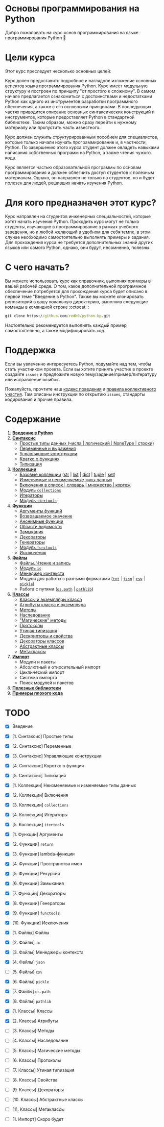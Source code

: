 # Основы программирования на Python

Добро пожаловать на курс основ программирования на языке программирования Python :snake:

# Цели курса

Этот курс преследует несколько основных целей:

Курс долен предоставить подробное и наглядное изложение основных аспектов языка 
программирования Python. Курс имеет модульную структуру и построен по принципу 
"от простого к сложному". В самом начале предлагается ознакомиться с достоинствами и
недостатками Python как одного из инструментов разработки программного обеспечения, 
а также с его основными принципами. В последующих частях приводится описание основных 
синтаксических конструкций и инструментов, которые предоставляет Python в стандартной 
библиотеке. Таким образом, можно сразу перейти к нужному материалу или пропустить 
часть известного.

Курс должен служить структурированным пособием для специалистов, которые только 
начали изучать программирование и, в частности, Python. По завершению этого курса 
студент должен овладеть навыками написания собственных программ на Python, 
а также чтения чужого кода.

Курс является частью образовательной программы по основам программирования и должен 
облегчить доступ студентов к полезным материалам. Однако, он направлен не только 
на студентов, но и будет полезен для людей, решивших начать изучения Python. 

# Для кого предназначен этот курс?

Курс направлен на студентов инженерных специальностей, которые хотят начать 
изучения Python. Проходить курс могут не только студенты, изучающие в программирование 
в рамках учебного заведения, но и любой желающий в удобном для себя темпе, в этом 
случае необходимо самостоятельно выполнять примеры и задания. Для прохождения курса 
не требуется дополнительных знаний других языков или самого Python, однако, они будут, 
несомненно, полезны.

# С чего начать?

Вы можете использовать курс как справочник, выполняя примеры в вашей рабочей среде. 
О том, какое дополнительной программное обеспечение потребуется для прохождения 
курса будет описано в первой теме "Введение в Python". Также вы можете клонировать 
репозиторий в вашу локальную директорию, выполнив следующие команды в командной 
строке :octocat: :

```cmd
git clone https://github.com/redb0/python-bp.git
```

Настоятельно рекомендуется выполнять каждый пример самостоятельно, а также модифицировать код. 

# Поддержка

Если вы увлеченно интересуетесь Python, подумайте над тем, чтобы стать участником проекта. 
Если вы хотите принять участие в проекте создайте ```issues``` и предложите новую 
тему/задание/пример/литературу или исправление ошибок.

Пожалуйста, прочтите наш [кодекс поведения](CODE_OF_CONDUCT.md) и [правила коллективного участия](CONTRIBUTING.md). Там 
описаны инструкции по открытию ```issues```, стандарты кодирования и прочие правила.

# Содержание

1. [**Введение в Python**](python_pd/01_intro/00_overview.md)
    <!-- - [О Python](python_pd\01_introduction\introduction.md#o-python)
    - [Почему стоит изучать Python](python_pd\01_introduction\introduction.md#почему-стоит-изучать-python?)
    - Недостатки Python
    - Принципы Python
    - Руководство по написанию кода
    - О примерах кода
    - Необходимое ПО и зависимости
    - Проверка кода на соответствие стандарту
    - Python и командная строка -->
    <!-- - Виртуальное окружение -->
    <!-- - Полезные ссылки -->
2. [**Синтаксис**](python_pd/02_syntax/00_overview.md)
    - [Простые типы данных (числа | логический | NoneType | строки)](python_pd/02_syntax/01_simple_types.ipynb)
    - [Переменные и выражения](python_pd/02_syntax/02_variables.ipynb)
    - [Управляющие конструкции](python_pd/02_syntax/03_control_structures.ipynb)
    - [Кратко о функциях](python_pd/02_syntax/04_functions.ipynb)
    - [Типизация](python_pd/02_syntax/05_dtyping.ipynb)
3. [**Коллекции**](python_pd/03_collections/00_overview.md)
    - [Базовые коллекции](python_pd/03_collections/basic_collections/00_overview.md) 
    ([str](python_pd/03_collections/basic_collections/01_string.ipynb) | 
    [list](python_pd/03_collections/basic_collections/02_list.ipynb) | 
    [dict](python_pd/03_collections/basic_collections/03_dict.ipynb) | 
    [tuple](python_pd/03_collections/basic_collections/04_tuple.ipynb) | 
    [set](python_pd/03_collections/basic_collections/05_set.ipynb))
    - [Изменяемые и неизменяемые типы данных](python_pd/03_collections/01_im_mutable_and_copy.ipynb)
    - [Включения в список | словарь | множество | кортеж](python_pd/03_collections/02_comprehensions.ipynb)
    - [Модуль ```collections```](python_pd/03_collections/03_collections.ipynb)
    - [Итераторы](python_pd/03_collections/04_iter.ipynb)
    - [Модуль ```itertools```](python_pd/03_collections/05_itertools.ipynb)
4. [**Функции**](python_pd/04_functions/00_overview.md)
    - [Аргументы функций](python_pd/04_functions/01_args.ipynb)
    - [Возвращаемое значение](python_pd/04_functions/02_return.ipynb)
    - [Анонимные функции](python_pd/04_functions/03_lambda.ipynb)
    - [Области видимости](python_pd/04_functions/04_legb.ipynb)
    - [Замыкания](python_pd/04_functions/06_closures.ipynb)
    - [Декораторы](python_pd/04_functions/07_decorators.ipynb)
    - [Генераторы](python_pd/04_functions/08_generators.ipynb)
    - [Модуль ```functools```](python_pd/04_functions/09_functools.ipynb)
    - [Исключения](python_pd/04_functions/10_exceptions.ipynb)
5. [**Файлы**](python_pd/05_files/00_overview.md)
    - [Файлы. Чтение и запись](python_pd/05_files/01_files.ipynb)
    - [Модуль ```io```](python_pd/05_files/02_io.ipynb)
    - [Менеджер контекста](python_pd/05_files/03_cmanagers.ipynb)
    - Модули для работы с разными форматами 
    ([```txt```](python_pd/05_files/01_files.ipynb) | 
    [```json```](python_pd/05_files/04_json.ipynb) | 
    [```csv```](python_pd/05_files/05_csv.ipynb) | 
    [```pickle```](python_pd/05_files/06_pickle.ipynb))
    - Работа с путями 
    ([```os.path```](python_pd/05_files/07_os_path.ipynb) | 
    [```pathlib```](python_pd/05_files/08_pathlib.ipynb))
6. [**Классы**](python_pd/06_classes/00_overview.md)
    - [Классы и экземпляры класса](python_pd/06_classes/01_class.ipynb)
    - [Атрибуты класса и экземпляра](python_pd/06_classes/02_attr.ipynb)
    - [Методы](python_pd/06_classes/03_methods.ipynb)
    - [Наследование](python_pd/06_classes/04_inheritance.ipynb)
    - ["Магические" методы](python_pd/06_classes/05_magic.ipynb)
    - [Протоколы](python_pd/06_classes/06_protocols.ipynb)
    - [Утиная типизация](python_pd/06_classes/07_duck_typing.ipynb)
    - [Дескрипторы и свойства](python_pd/06_classes/08_property.ipynb)
    - [Декораторы классов](python_pd/06_classes/09_decorators.ipynb)
    - [Абстрактные классы](python_pd/06_classes/10_abc.ipynb)
    - [Метаклассы](python_pd/06_classes/11_meta.ipynb)
7. [**Импорт**](python_pd/07_import/00_overview.md)
    - Модули и пакеты
    - Абсолютный и относительный импорт
    - Циклический импорт
    - Система импорта
    - Поиск модулей и пакетов
8. [**Полезные библиотеки**](libraries.md)
9. [**Примеры плохого кода**](python_pd/badcode.ipynb)

# TODO

- [x] Введение
- [x] [1. Синтаксис] Простые типы
- [x] [2. Синтаксис] Переменные
- [x] [3. Синтаксис] Управляющие конструкции
- [x] [4. Синтаксис] Коротко о функция
- [x] [5. Синтаксис] Типизация

- [x] [1. Коллекции] Неизменяемые и изменяемые типы данных
- [x] [2. Коллекции] Включения
- [x] [3. Коллекции] `collections`
- [x] [4. Коллекции] Итераторы
- [x] [5. Коллекции] `itertools`

- [x] [1. Функции] Аргументы
- [x] [2. Функции] `return`
- [x] [3. Функции] lambda-функции
- [x] [4. Функции] Пространства имен
- [x] [5. Функции] Рекурсия
- [x] [6. Функции] Замыкания
- [x] [7. Функции] Декораторы
- [x] [8. Функции] Генераторы
- [x] [9. Функции] `functools`
- [x] [10. Функции] Исключения

- [x] [1. Файлы] Файлы
- [x] [2. Файлы] `io`
- [x] [3. Файлы] Менеджеры контекста
- [x] [4. Файлы] `json`
- [ ] [5. Файлы] `csv`
- [x] [6. Файлы] `pickle`
- [x] [7. Файлы] `os.path`
- [x] [8. Файлы] `pathlib`

- [x] [1. Классы] Классы
- [x] [2. Классы] Атрибуты
- [ ] [3. Классы] Методы
- [ ] [4. Классы] Наследование
- [ ] [5. Классы] Магические методы
- [ ] [6. Классы] Протоколы
- [ ] [7. Классы] Утиная типизация
- [ ] [8. Классы] Свойства
- [ ] [9. Классы] Декораторы
- [ ] [10. Классы] Абстрактные классы
- [ ] [11. Классы] Метаклассы

- [ ] [1. Импорт] Скоро будет
